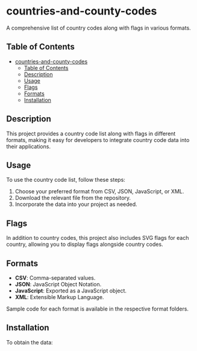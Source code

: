 # countries-and-county-codes

A comprehensive list of country codes along with flags in various formats.

## Table of Contents

- [countries-and-county-codes](#countries-and-county-codes)
  - [Table of Contents](#table-of-contents)
  - [Description](#description)
  - [Usage](#usage)
  - [Flags](#flags)
  - [Formats](#formats)
  - [Installation](#installation)

## Description

This project provides a country code list along with flags in different formats, making it easy for developers to integrate country code data into their applications.

## Usage

To use the country code list, follow these steps:

1. Choose your preferred format from CSV, JSON, JavaScript, or XML.
2. Download the relevant file from the repository.
3. Incorporate the data into your project as needed.

## Flags

In addition to country codes, this project also includes SVG flags for each country, allowing you to display flags alongside country codes.

## Formats

- **CSV**: Comma-separated values.
- **JSON**: JavaScript Object Notation.
- **JavaScript**: Exported as a JavaScript object.
- **XML**: Extensible Markup Language.

Sample code for each format is available in the respective format folders.

## Installation

To obtain the data:

